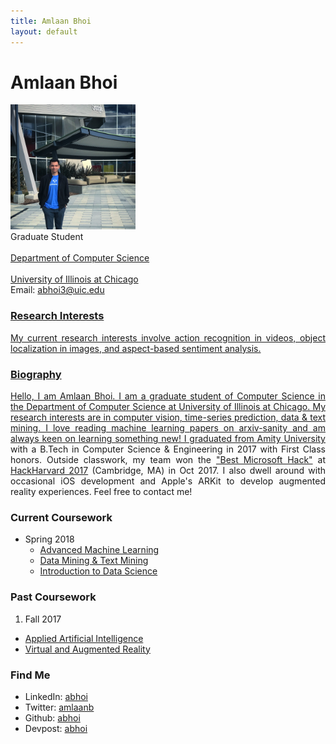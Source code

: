 ```yaml
---
title: Amlaan Bhoi
layout: default
---
```

<!--
## {{ page.title }}
<img src="/images/amlaan_2018.jpg" width="200" float="right" /><br>
Graduate Student
[Department of Computer Science](https://cs.uic.edu) \\
[University of Illinois at Chicago](https://www.uic.edu) \\
Email: [abhoi3@uic.edu](mailto://abhoi3@uic.edu)!-->

<h1>Amlaan Bhoi</h1>
<img src="/images/amlaan_2018.jpg" width="200" float="center" /> <br>
Graduate Student<br>
<br><a href="https://cs.uic.edu">Department of Computer Science</a> <br>
<br><a href="https://www.uic.edu">University of Illinois at Chicago</a> <br>
Email: <a href="mailto://abhoi3@uic.edu">abhoi3@uic.edu


### Research Interests

<p align="justify">My current research interests involve action recognition in videos, object localization in images, and aspect-based sentiment analysis.</p>

### Biography

<p align="justify">Hello, I am Amlaan Bhoi. I am a graduate student of Computer Science in the Department of Computer Science at University of Illinois at Chicago. My research interests are in computer vision, time-series prediction, data & text mining. I love reading machine learning papers on arxiv-sanity and am always keen on learning something new! I graduated from <a href="http://www.amity.edu/">Amity University</a> with a B.Tech in Computer Science & Engineering in 2017 with First Class honors. Outside classwork, my team won the <a href="https://devpost.com/software/lifeguard-io">"Best Microsoft Hack"</a> at <a href="http://hackharvard.io/">HackHarvard 2017</a> (Cambridge, MA) in Oct 2017. I also dwell around with occasional iOS development and Apple's ARKit to develop augmented reality experiences. Feel free to contact me!</p>

### Current Coursework

- Spring 2018
  - [Advanced Machine Learning](https://www.cs.uic.edu/~zhangx/teaching/CS594_Spring2018_Syllabus.pdf)
  - [Data Mining & Text Mining](https://www.cs.uic.edu/~liub/teach/cs583-spring-18/cs583.html)
  - [Introduction to Data Science](http://cs418.cs.uic.edu/)

### Past Coursework

1. Fall 2017
- [Applied Artificial Intelligence](https://www.cs.uic.edu/Piotr)
- [Virtual and Augmented Reality](https://www.evl.uic.edu/aej/491/)

### Find Me

- LinkedIn: [abhoi](https://www.linkedin.com/in/abhoi)
- Twitter: [amlaanb](https://www.twitter.com/amlaanb)
- Github: [abhoi](https://www.github.com/abhoi)
- Devpost: [abhoi](https://devpost.com/abhoi)

<!--
You can use HTML elements in Markdown, such as the comment element, and they won't be affected by a markdown parser. However, if you create an HTML element in your markdown file, you cannot use markdown syntax within that element's contents.
-->
